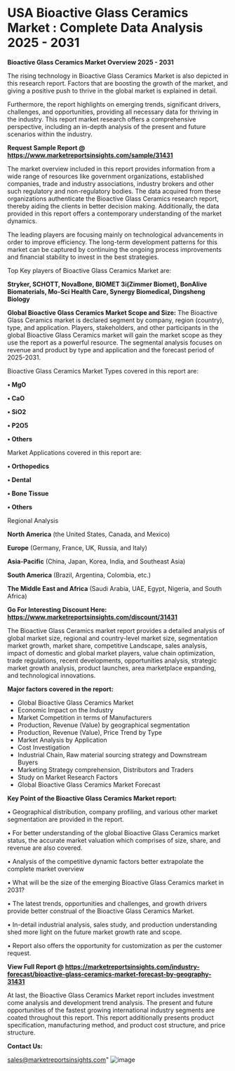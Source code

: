  # USA Bioactive Glass Ceramics Market : Complete Data Analysis 2025 - 2031

<Strong> Bioactive Glass Ceramics Market Overview 2025 - 2031</strong>

The rising technology in Bioactive Glass Ceramics Market is also depicted in this research report. Factors that are boosting the growth of the market, and giving a positive push to thrive in the global market is explained in detail.

Furthermore, the report highlights on emerging trends, significant drivers, challenges, and opportunities, providing all necessary data for thriving in the industry. This report market research offers a comprehensive perspective, including an in-depth analysis of the present and future scenarios within the industry.

<strong>Request Sample Report @ <a href=https://www.marketreportsinsights.com/sample/31431>https://www.marketreportsinsights.com/sample/31431</a></strong>

The market overview included in this report provides information from a wide range of resources like government organizations, established companies, trade and industry associations, industry brokers and other such regulatory and non-regulatory bodies. The data acquired from these organizations authenticate the Bioactive Glass Ceramics research report, thereby aiding the clients in better decision making. Additionally, the data provided in this report offers a contemporary understanding of the market dynamics.

The leading players are focusing mainly on technological advancements in order to improve efficiency. The long-term development patterns for this market can be captured by continuing the ongoing process improvements and financial stability to invest in the best strategies.

Top Key players of Bioactive Glass Ceramics Market are:

<strong>Stryker, SCHOTT, NovaBone, BIOMET 3i(Zimmer Biomet), BonAlive Biomaterials, Mo-Sci Health Care, Synergy Biomedical, Dingsheng Biology</strong>

<strong><b>Global Bioactive Glass Ceramics Market Scope and Size:</b></strong>
The Bioactive Glass Ceramics market is declared segment by company, region (country), type, and application. Players, stakeholders, and other participants in the global Bioactive Glass Ceramics market will gain the market scope as they use the report as a powerful resource. The segmental analysis focuses on revenue and product by type and application and the forecast period of 2025-2031.

Bioactive Glass Ceramics Market Types covered in this report are:

<strong>• MgO

• CaO

• SiO2

• P2O5

• Others</strong>

Market Applications covered in this report are:

<strong>• Orthopedics

• Dental

• Bone Tissue

• Others</strong> 

Regional Analysis

<strong>North America</strong> (the United States, Canada, and Mexico)

<strong>Europe</strong> (Germany, France, UK, Russia, and Italy)

<strong>Asia-Pacific</strong> (China, Japan, Korea, India, and Southeast Asia)

<strong>South America</strong> (Brazil, Argentina, Colombia, etc.)

<strong>The Middle East and Africa</strong> (Saudi Arabia, UAE, Egypt, Nigeria, and South Africa)

<strong>Go For Interesting Discount Here: <a href=https://www.marketreportsinsights.com/discount/31431>https://www.marketreportsinsights.com/discount/31431</a></strong>

The Bioactive Glass Ceramics market report provides a detailed analysis of global market size, regional and country-level market size, segmentation market growth, market share, competitive Landscape, sales analysis, impact of domestic and global market players, value chain optimization, trade regulations, recent developments, opportunities analysis, strategic market growth analysis, product launches, area marketplace expanding, and technological innovations.

<strong><b>Major factors covered in the report:</b></strong>
<ul>
  <li>Global Bioactive Glass Ceramics Market </li>
  <li>Economic Impact on the Industry</li>
  <li>Market Competition in terms of Manufacturers</li>
  <li>Production, Revenue (Value) by geographical segmentation</li>
  <li>Production, Revenue (Value), Price Trend by Type</li>
  <li>Market Analysis by Application</li>
  <li>Cost Investigation</li>
  <li>Industrial Chain, Raw material sourcing strategy and Downstream Buyers</li>
  <li>Marketing Strategy comprehension, Distributors and Traders</li>
  <li>Study on Market Research Factors</li>
  <li>Global Bioactive Glass Ceramics Market Forecast</li>
</ul>

<strong><b>Key Point of the Bioactive Glass Ceramics Market report:</b></strong>

• Geographical distribution, company profiling, and various other market segmentation are provided in the report.

• For better understanding of the global Bioactive Glass Ceramics market status, the accurate market valuation which comprises of size, share, and revenue are also covered.

• Analysis of the competitive dynamic factors better extrapolate the complete market overview

• What will be the size of the emerging Bioactive Glass Ceramics market in 2031?

• The latest trends, opportunities and challenges, and growth drivers provide better construal of the Bioactive Glass Ceramics Market.

• In-detail industrial analysis, sales study, and production understanding shed more light on the future market growth rate and scope.

• Report also offers the opportunity for customization as per the customer request.

<strong><b>View Full Report @ <a href=https://marketreportsinsights.com/industry-forecast/bioactive-glass-ceramics-market-forecast-by-geography-31431>https://marketreportsinsights.com/industry-forecast/bioactive-glass-ceramics-market-forecast-by-geography-31431</a></b></strong>


At last, the Bioactive Glass Ceramics Market report includes investment come analysis and development trend analysis. The present and future opportunities of the fastest growing international industry segments are coated throughout this report. This report additionally presents product specification, manufacturing method, and product cost structure, and price structure.

<strong>Contact Us:</strong>

sales@marketreportsinsights.com"
![image](https://github.com/user-attachments/assets/8b861c41-7db0-41a5-befc-cdbb6a4e6394)
